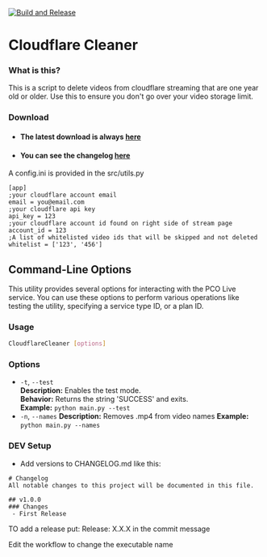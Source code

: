 [![Build and Release](https://github.com/pastorhudson/clean_cloudflare/actions/workflows/main.yml/badge.svg)](https://github.com/pastorhudson/clean_cloudflare/actions/workflows/main.yml)
# Cloudflare Cleaner
### What is this?
This is a script to delete videos from cloudflare streaming that are one year old or older. Use this to ensure you don't go over your video storage limit.

[//]: # (### Demo Video)

[//]: # (Add video here)


### Download
- #### The latest download is always [here](https://github.com/pastorhudson/clean_cloudflare/releases/latest)
- #### You can see the changelog [here](https://github.com/pastorhudson/clean_cloudflare/blob/main/CHANGELOG.md)


A config.ini is provided in the src/utils.py

```editorconfig
[app]
;your cloudflare account email
email = you@email.com
;your cloudflare api key
api_key = 123
;your cloudflare account id found on right side of stream page
account_id = 123
;A list of whitelisted video ids that will be skipped and not deleted
whitelist = ['123', '456']
```

## Command-Line Options

This utility provides several options for interacting with the PCO Live service. You can use these options to perform various operations like testing the utility, specifying a service type ID, or a plan ID.

### Usage

```bash
CloudflareCleaner [options]
```

### Options

- `-t`, `--test`  
  **Description:** Enables the test mode.  
  **Behavior:** Returns the string 'SUCCESS' and exits.  
  **Example:** `python main.py --test`
- `-n`, `--names`
  **Description:** Removes .mp4 from video names
  **Example:** `python main.py --names`

### DEV Setup

- Add versions to CHANGELOG.md like this:
```editorconfig
# Changelog
All notable changes to this project will be documented in this file.

## v1.0.0
### Changes
 - First Release
```

TO add a release put:
Release: X.X.X in the commit message

Edit the workflow to change the executable name